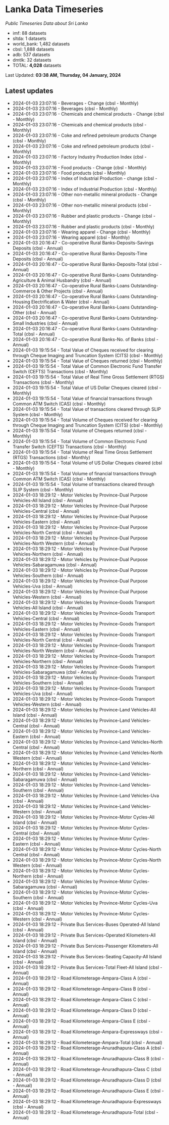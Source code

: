 # Lanka Data Timeseries
*Public Timeseries Data about Sri Lanka*

* imf: 88 datasets
* sltda: 1 datasets
* world_bank: 1,482 datasets
* cbsl: 1,888 datasets
* adb: 537 datasets
* dmtlk: 32 datasets
* TOTAL: **4,028** datasets

Last Updated: **03:38 AM, Thursday, 04 January, 2024**

## Latest updates

* 2024-01-03 23:07:16 - Beverages - Change (cbsl - Monthly)
* 2024-01-03 23:07:16 - Beverages (cbsl - Monthly)
* 2024-01-03 23:07:16 - Chemicals and chemical products - Change (cbsl - Monthly)
* 2024-01-03 23:07:16 - Chemicals and chemical products (cbsl - Monthly)
* 2024-01-03 23:07:16 - Coke and refined petroleum products Change (cbsl - Monthly)
* 2024-01-03 23:07:16 - Coke and refined petroleum products (cbsl - Monthly)
* 2024-01-03 23:07:16 - Factory Industry Production Index (cbsl - Monthly)
* 2024-01-03 23:07:16 - Food products - Change (cbsl - Monthly)
* 2024-01-03 23:07:16 - Food products (cbsl - Monthly)
* 2024-01-03 23:07:16 - Index of Industrial Production - change (cbsl - Monthly)
* 2024-01-03 23:07:16 - Index of Industrial Production (cbsl - Monthly)
* 2024-01-03 23:07:16 - Other non-metallic mineral products - Change (cbsl - Monthly)
* 2024-01-03 23:07:16 - Other non-metallic mineral products (cbsl - Monthly)
* 2024-01-03 23:07:16 - Rubber and plastic products - Change (cbsl - Monthly)
* 2024-01-03 23:07:16 - Rubber and plastic products (cbsl - Monthly)
* 2024-01-03 23:07:16 - Wearing apparel - Change (cbsl - Monthly)
* 2024-01-03 23:07:16 - Wearing apparel (cbsl - Monthly)
* 2024-01-03 20:16:47 - Co-operative Rural Banks-Deposits-Savings Deposits (cbsl - Annual)
* 2024-01-03 20:16:47 - Co-operative Rural Banks-Deposits-Time Deposits (cbsl - Annual)
* 2024-01-03 20:16:47 - Co-operative Rural Banks-Deposits-Total (cbsl - Annual)
* 2024-01-03 20:16:47 - Co-operative Rural Banks-Loans Outstanding-Agriculture & Animal Husbandry (cbsl - Annual)
* 2024-01-03 20:16:47 - Co-operative Rural Banks-Loans Outstanding-Commerce & Other Projects (cbsl - Annual)
* 2024-01-03 20:16:47 - Co-operative Rural Banks-Loans Outstanding-Housing Electrification & Water (cbsl - Annual)
* 2024-01-03 20:16:47 - Co-operative Rural Banks-Loans Outstanding-Other (cbsl - Annual)
* 2024-01-03 20:16:47 - Co-operative Rural Banks-Loans Outstanding-Small Industries (cbsl - Annual)
* 2024-01-03 20:16:47 - Co-operative Rural Banks-Loans Outstanding-Total (cbsl - Annual)
* 2024-01-03 20:16:47 - Co-operative Rural Banks-No. of Banks (cbsl - Annual)
* 2024-01-03 19:15:54 - Total Value of Cheques received for clearing through Cheque Imaging and Truncation System (CITS) (cbsl - Monthly)
* 2024-01-03 19:15:54 - Total Value of Cheques returned (cbsl - Monthly)
* 2024-01-03 19:15:54 - Total Value of Common Electronic Fund Transfer Switch (CEFTS) Transactions (cbsl - Monthly)
* 2024-01-03 19:15:54 - Total Value of Real Time Gross Settlement (RTGS) Transactions (cbsl - Monthly)
* 2024-01-03 19:15:54 - Total Value of US Dollar Cheques cleared (cbsl - Monthly)
* 2024-01-03 19:15:54 - Total Value of financial transactions through Common ATM Switch (CAS) (cbsl - Monthly)
* 2024-01-03 19:15:54 - Total Value of transactions cleared through SLIP System (cbsl - Monthly)
* 2024-01-03 19:15:54 - Total Volume of Cheques received for clearing through Cheque Imaging and Truncation System (CITS) (cbsl - Monthly)
* 2024-01-03 19:15:54 - Total Volume of Cheques returned (cbsl - Monthly)
* 2024-01-03 19:15:54 - Total Volume of Common Electronic Fund Transfer Switch (CEFTS) Transactions (cbsl - Monthly)
* 2024-01-03 19:15:54 - Total Volume of Real Time Gross Settlement (RTGS) Transactions (cbsl - Monthly)
* 2024-01-03 19:15:54 - Total Volume of US Dollar Cheques cleared (cbsl - Monthly)
* 2024-01-03 19:15:54 - Total Volume of financial transactions through Common ATM Switch (CAS) (cbsl - Monthly)
* 2024-01-03 19:15:54 - Total Volume of transactions cleared through SLIP System (cbsl - Monthly)
* 2024-01-03 18:29:12 - Motor Vehicles by Province-Dual Purpose Vehicles-All Island (cbsl - Annual)
* 2024-01-03 18:29:12 - Motor Vehicles by Province-Dual Purpose Vehicles-Central (cbsl - Annual)
* 2024-01-03 18:29:12 - Motor Vehicles by Province-Dual Purpose Vehicles-Eastern (cbsl - Annual)
* 2024-01-03 18:29:12 - Motor Vehicles by Province-Dual Purpose Vehicles-North Central (cbsl - Annual)
* 2024-01-03 18:29:12 - Motor Vehicles by Province-Dual Purpose Vehicles-North Western (cbsl - Annual)
* 2024-01-03 18:29:12 - Motor Vehicles by Province-Dual Purpose Vehicles-Northern (cbsl - Annual)
* 2024-01-03 18:29:12 - Motor Vehicles by Province-Dual Purpose Vehicles-Sabaragamuwa (cbsl - Annual)
* 2024-01-03 18:29:12 - Motor Vehicles by Province-Dual Purpose Vehicles-Southern (cbsl - Annual)
* 2024-01-03 18:29:12 - Motor Vehicles by Province-Dual Purpose Vehicles-Uva (cbsl - Annual)
* 2024-01-03 18:29:12 - Motor Vehicles by Province-Dual Purpose Vehicles-Western (cbsl - Annual)
* 2024-01-03 18:29:12 - Motor Vehicles by Province-Goods Transport Vehicles-All Island (cbsl - Annual)
* 2024-01-03 18:29:12 - Motor Vehicles by Province-Goods Transport Vehicles-Central (cbsl - Annual)
* 2024-01-03 18:29:12 - Motor Vehicles by Province-Goods Transport Vehicles-Eastern (cbsl - Annual)
* 2024-01-03 18:29:12 - Motor Vehicles by Province-Goods Transport Vehicles-North Central (cbsl - Annual)
* 2024-01-03 18:29:12 - Motor Vehicles by Province-Goods Transport Vehicles-North Western (cbsl - Annual)
* 2024-01-03 18:29:12 - Motor Vehicles by Province-Goods Transport Vehicles-Northern (cbsl - Annual)
* 2024-01-03 18:29:12 - Motor Vehicles by Province-Goods Transport Vehicles-Sabaragamuwa (cbsl - Annual)
* 2024-01-03 18:29:12 - Motor Vehicles by Province-Goods Transport Vehicles-Southern (cbsl - Annual)
* 2024-01-03 18:29:12 - Motor Vehicles by Province-Goods Transport Vehicles-Uva (cbsl - Annual)
* 2024-01-03 18:29:12 - Motor Vehicles by Province-Goods Transport Vehicles-Western (cbsl - Annual)
* 2024-01-03 18:29:12 - Motor Vehicles by Province-Land Vehicles-All Island (cbsl - Annual)
* 2024-01-03 18:29:12 - Motor Vehicles by Province-Land Vehicles-Central (cbsl - Annual)
* 2024-01-03 18:29:12 - Motor Vehicles by Province-Land Vehicles-Eastern (cbsl - Annual)
* 2024-01-03 18:29:12 - Motor Vehicles by Province-Land Vehicles-North Central (cbsl - Annual)
* 2024-01-03 18:29:12 - Motor Vehicles by Province-Land Vehicles-North Western (cbsl - Annual)
* 2024-01-03 18:29:12 - Motor Vehicles by Province-Land Vehicles-Northern (cbsl - Annual)
* 2024-01-03 18:29:12 - Motor Vehicles by Province-Land Vehicles-Sabaragamuwa (cbsl - Annual)
* 2024-01-03 18:29:12 - Motor Vehicles by Province-Land Vehicles-Southern (cbsl - Annual)
* 2024-01-03 18:29:12 - Motor Vehicles by Province-Land Vehicles-Uva (cbsl - Annual)
* 2024-01-03 18:29:12 - Motor Vehicles by Province-Land Vehicles-Western (cbsl - Annual)
* 2024-01-03 18:29:12 - Motor Vehicles by Province-Motor Cycles-All Island (cbsl - Annual)
* 2024-01-03 18:29:12 - Motor Vehicles by Province-Motor Cycles-Central (cbsl - Annual)
* 2024-01-03 18:29:12 - Motor Vehicles by Province-Motor Cycles-Eastern (cbsl - Annual)
* 2024-01-03 18:29:12 - Motor Vehicles by Province-Motor Cycles-North Central (cbsl - Annual)
* 2024-01-03 18:29:12 - Motor Vehicles by Province-Motor Cycles-North Western (cbsl - Annual)
* 2024-01-03 18:29:12 - Motor Vehicles by Province-Motor Cycles-Northern (cbsl - Annual)
* 2024-01-03 18:29:12 - Motor Vehicles by Province-Motor Cycles-Sabaragamuwa (cbsl - Annual)
* 2024-01-03 18:29:12 - Motor Vehicles by Province-Motor Cycles-Southern (cbsl - Annual)
* 2024-01-03 18:29:12 - Motor Vehicles by Province-Motor Cycles-Uva (cbsl - Annual)
* 2024-01-03 18:29:12 - Motor Vehicles by Province-Motor Cycles-Western (cbsl - Annual)
* 2024-01-03 18:29:12 - Private Bus Services-Buses Operated-All Island (cbsl - Annual)
* 2024-01-03 18:29:12 - Private Bus Services-Operated Kilometers-All Island (cbsl - Annual)
* 2024-01-03 18:29:12 - Private Bus Services-Passenger Kilometers-All Island (cbsl - Annual)
* 2024-01-03 18:29:12 - Private Bus Services-Seating Capacity-All Island (cbsl - Annual)
* 2024-01-03 18:29:12 - Private Bus Services-Total Fleet-All Island (cbsl - Annual)
* 2024-01-03 18:29:12 - Road Kilometerage-Ampara-Class A (cbsl - Annual)
* 2024-01-03 18:29:12 - Road Kilometerage-Ampara-Class B (cbsl - Annual)
* 2024-01-03 18:29:12 - Road Kilometerage-Ampara-Class C (cbsl - Annual)
* 2024-01-03 18:29:12 - Road Kilometerage-Ampara-Class D (cbsl - Annual)
* 2024-01-03 18:29:12 - Road Kilometerage-Ampara-Class E (cbsl - Annual)
* 2024-01-03 18:29:12 - Road Kilometerage-Ampara-Expressways (cbsl - Annual)
* 2024-01-03 18:29:12 - Road Kilometerage-Ampara-Total (cbsl - Annual)
* 2024-01-03 18:29:12 - Road Kilometerage-Anuradhapura-Class A (cbsl - Annual)
* 2024-01-03 18:29:12 - Road Kilometerage-Anuradhapura-Class B (cbsl - Annual)
* 2024-01-03 18:29:12 - Road Kilometerage-Anuradhapura-Class C (cbsl - Annual)
* 2024-01-03 18:29:12 - Road Kilometerage-Anuradhapura-Class D (cbsl - Annual)
* 2024-01-03 18:29:12 - Road Kilometerage-Anuradhapura-Class E (cbsl - Annual)
* 2024-01-03 18:29:12 - Road Kilometerage-Anuradhapura-Expressways (cbsl - Annual)
* 2024-01-03 18:29:12 - Road Kilometerage-Anuradhapura-Total (cbsl - Annual)